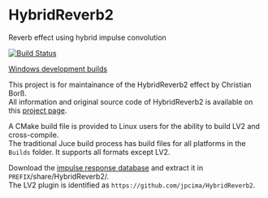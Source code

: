 # HybridReverb2
Reverb effect using hybrid impulse convolution

[![Build Status](https://semaphoreci.com/api/v1/jpcima/hybridreverb2/branches/master/badge.svg)](https://semaphoreci.com/jpcima/hybridreverb2)

[Windows development builds](http://jpcima.sdf1.org/software/development/HybridReverb2/)

This project is for maintainance of the HybridReverb2 effect by Christian Borß.  
All information and original source code of HybridReverb2 is available on this [project page](http://www2.ika.ruhr-uni-bochum.de/HybridReverb2/).

A CMake build file is provided to Linux users for the ability to build LV2 and cross-compile.  
The traditional Juce build process has build files for all platforms in the `Builds` folder. It supports all formats except LV2.

Download the [impulse response database](http://www2.ika.ruhr-uni-bochum.de/HybridReverb2/HybridReverb2_large_database.zip) and extract it in `PREFIX`/share/HybridReverb2/.  
The LV2 plugin is identified as `https://github.com/jpcima/HybridReverb2`.
